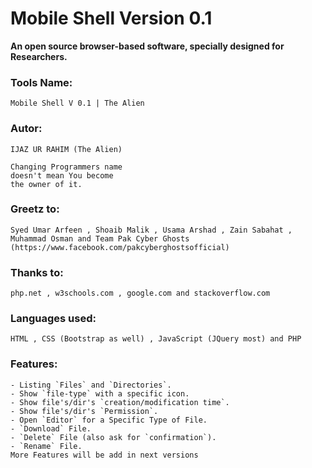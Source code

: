 # Mobile Shell Version 0.1
**An open source browser-based software, specially designed for Researchers.**
### Tools Name:
	Mobile Shell V 0.1 | The Alien

### Autor:
	IJAZ UR RAHIM (The Alien)

	Changing Programmers name
	doesn't mean You become 
	the owner of it.

### Greetz to: 
	Syed Umar Arfeen , Shoaib Malik , Usama Arshad , Zain Sabahat , Muhammad Osman and Team Pak Cyber Ghosts (https://www.facebook.com/pakcyberghostsofficial)

### Thanks to:
	php.net , w3schools.com , google.com and stackoverflow.com

### Languages used:
	HTML , CSS (Bootstrap as well) , JavaScript (JQuery most) and PHP

### Features:
	- Listing `Files` and `Directories`.
	- Show `file-type` with a specific icon.
	- Show file's/dir's `creation/modification time`.
	- Show file's/dir's `Permission`.
	- Open `Editor` for a Specific Type of File.
	- `Download` File.
	- `Delete` File (also ask for `confirmation`).
	- `Rename` File.
	More Features will be add in next versions
